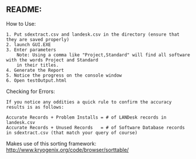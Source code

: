 README:
------

How to Use:

	1. Put sdextract.csv and landesk.csv in the directory (ensure that they are saved properly)
	2. launch GUI.EXE
	3. Enter parameters
		Note: Using a comma like "Project,Standard" will find all software with the words Project and Standard
		in their titles.
	4. Generate the Report
	5. Notice the progress on the console window
	6. Open testOutput.html


Checking for Errors:

	If you notice any oddities a quick rule to confirm the accuracy results is as follows:

	Accurate Records + Problem Installs = # of LANDesk records in landesk.csv
	Accurate Records + Unused Records   = # of Software Database records in sdextract.csv (that match your query of course)

Makes use of this sorting framework: http://www.kryogenix.org/code/browser/sorttable/

